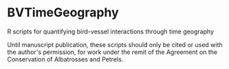 # BVTimeGeography
R scripts for quantifying bird-vessel interactions through time geography

Until manuscript publication, these scripts should only be cited or used with the author's permission, for work under the remit of the Agreement on the Conservation of Albatrosses and Petrels.
